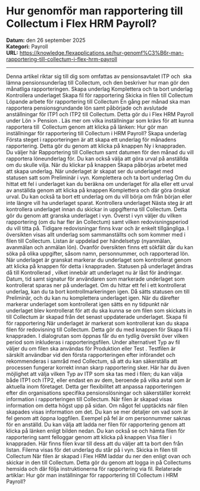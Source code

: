 # Hur genomför man rapportering till Collectum i Flex HRM Payroll?

**Datum:** den 26 september 2025  
**Kategori:** Payroll  
**URL:** https://knowledge.flexapplications.se/hur-genomf%C3%B6r-man-rapportering-till-collectum-i-flex-hrm-payroll

---

Denna artikel riktar sig till dig som omfattas av pensionsavtalet ITP och  ska lämna pensionsunderlag till Collectum, och den beskriver hur man gör den månatliga rapporteringen.
Skapa underlag
Komplettera och ta bort underlag
Kontrollera underlaget
Skapa fil för rapportering
Skicka in filen till Collectum
Löpande arbete för rapportering till Collectum
En gång per månad ska man rapportera pensionsgrundande lön samt påbörjade och avslutade anställningar för ITP1 och ITP2 till Collectum. Detta gör du i Flex HRM Payroll under
Lön > Pension
.
Läs mer om vilka inställningar som krävs för att kunna rapportera till  Collectum genom att klicka på länken:
Hur gör man inställningar för rapportering till Collectum i HRM Payroll?
Skapa underlag
Första steget i rapporteringen är att skapa ett underlag för månadens rapportering. Detta gör du genom att klicka på knappen
Ny
i knappraden.
Du väljer här Rapportering till Collectum samt datumen för den månad du vill rapportera löneunderlag för. Du kan också välja att göra urval på anställda om du skulle vilja.
När du klickar på knappen
Skapa
påbörjas arbetet med att skapa underlag. När underlaget är skapat ser du underlaget med statusen satt som
Preliminär
i vyn.
Komplettera och ta bort underlag
Om du hittat ett fel i underlaget kan du beräkna om underlaget för alla eller ett urval av anställda genom att klicka på knappen
Komplettera
och där göra önskat urval.
Du kan också ta bort ett underlag om du vill börja om från början eller inte längre vill ha underlaget sparat.
Kontrollera underlaget
Nästa steg är att kontrollera underlaget innan du skickar in uppgifterna till Collectum. Detta gör du genom att granska underlaget i vyn.
Överst i vyn väljer du vilken rapportering (om du har fler än Collectum) samt vilken redovisningsperiod du vill titta på. Tidigare redovisningar finns kvar och är enkelt tillgängliga.
I översikten visas allt underlag som sammanställts och som kommer med i filen till Collectum. Listan är uppdelad per händelsetyp (nyanmälan, avanmälan och anmälan lön).
Ovanför översikten finns ett sökfält där du kan söka på olika uppgifter, såsom namn, personnummer, och rapporterad lön.
När underlaget är granskat markerar du underlaget som kontrollerat genom att klicka på knappen för detta i knappraden.
Statusen på underlaget ändras då till
Kontrollerad
, vilket innebär att underlaget nu är låst för ändringar.  Datum, tid samt signatur för användaren som markerade underlaget som kontrollerat sparas ner på underlaget.
Om du hittar ett fel i ett kontrollerat underlag, kan du ta bort
kontrollmarkeringen igen. Då sätts statusen om till Preliminär, och du kan nu komplettera underlaget igen. När du därefter markerar underlaget som kontrollerat igen sätts en ny tidpunkt när underlaget blev kontrollerat för att du ska kunna se om filen som skickats in till Collectum är skapad från det senast uppdaterade underlaget.
Skapa fil för rapportering
När underlaget är markerat som kontrollerat kan du skapa filen för redovisning till Collectum. Detta gör du med knappen för
Skapa fil
i knappraden.
I dialogrutan som öppnas får du en tydlig översikt över vilken period som inkluderas i rapporteringsfilen. Under alternativet
Typ av fil
väljer du om filen ska användas för
Produktion
eller
Test
. Testfilen är särskilt användbar vid den första rapporteringen efter införandet och rekommenderas i samråd med Collectum, så att du kan säkerställa att processen fungerar korrekt innan skarp rapportering sker.
Här har du även möjlighet att välja vilken
Typ av ITP
som ska tas med i filen; du kan välja både ITP1 och ITP2, eller endast en av dem, beroende på vilka avtal som är aktuella inom företaget. Detta ger flexibilitet att anpassa rapporteringen efter din organisations specifika pensionslösningar och säkerställer korrekt information i rapporteringen till Collectum.
När filen är skapad visas information om detta högst upp på sidan. Om något fel upptäckts när filen skapades visas information om det. Du kan se mer detaljer om vad som är fel genom att öppna loggfilen. Exempel på fel är om personnummer saknas för en anställd. Du kan välja att ladda ner filen för rapportering genom att klicka på länken enligt bilden nedan.
Du kan också se och hämta filen för rapportering samt felloggar genom att klicka på knappen
Visa filer
i knappraden.
Här finns filen kvar till dess att du väljer att ta bort den från listan. Filerna visas för det underlag du står på i vyn.
Skicka in filen till Collectum
När filen är skapad i Flex HRM laddar du ner den enligt ovan och skickar in den till Collectum. Detta gör du genom att logga in på Collectums hemsida och där följa instruktionerna för rapportering via fil.
Relaterade artiklar:
Hur gör man inställningar för rapportering till Collectum i HRM Payroll?
